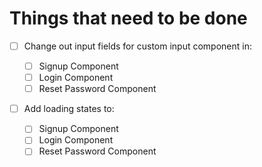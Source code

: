 # Things that need to be done

- [ ] Change out input fields for custom input component in:

  - [ ] Signup Component
  - [ ] Login Component
  - [ ] Reset Password Component

- [ ] Add loading states to:
  - [ ] Signup Component
  - [ ] Login Component
  - [ ] Reset Password Component
